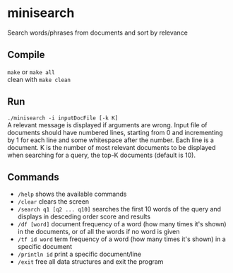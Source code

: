 # minisearch
Search words/phrases from documents and sort by relevance

## Compile
`make` or `make all`  
clean with `make clean`

## Run
`./minisearch -i inputDocFile [-k K]`  
A relevant message is displayed if arguments are wrong. Input file of documents should have numbered lines, starting from 0 and incrementing by 1 for each line and some whitespace after the number. Each line is a document. K is the number of most relevant documents to be displayed when searching for a query, the top-K documents (default is 10).

## Commands
* `/help` shows the available commands
* `/clear` clears the screen
* `/search q1 [q2 ... q10]` searches the first 10 words of the query and displays in desceding order score and results
* `/df [word]` document frequency of a word (how many times it's shown) in the documents, or of all the words if no word is given
* `/tf id word` term frequency of a word (how many times it's shown) in a specific document
* `/println id` print a specific document/line
* `/exit` free all data structures and exit the program
